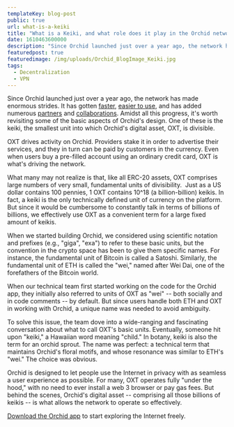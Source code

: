 ```yaml
---
templateKey: blog-post
public: true
url: what-is-a-keiki
title: "What is a Keiki, and what role does it play in the Orchid network?"
date: 1610463600000
description: "Since Orchid launched just over a year ago, the network has made enormous strides. It has gotten faster, easier to use, and has added numerous partners and collaborations. Amidst all this progress, it’s worth revisiting some of the basic aspects of Orchid’s design. One of these is the keiki, the smallest unit into which Orchid’s digital asset, OXT, is divisible."
featuredpost: true
featuredimage: /img/uploads/Orchid_BlogImage_Keiki.jpg
tags:
  - Decentralization
  - VPN
---
```

Since Orchid launched just over a year ago, the network has made enormous strides. It has gotten [faster](/orchid-just-got-faster/#:~:text=Orchid%20is%20now%20faster%20and,connection%20speeds%20to%20improve%20noticeably.), [easier to use](/orchid-launches-in-apple-app-store/), and has added numerous [partners](/binance-worlds-largest-crypto-exchange-lists-orchid-digital-asset-oxt/) and [collaborations](/orchid-collaborates-with-chainlink/). Amidst all this progress, it's worth revisiting some of the basic aspects of Orchid's design. One of these is the keiki, the smallest unit into which Orchid's digital asset, OXT, is divisible.

OXT drives activity on Orchid. Providers stake it in order to advertise their services, and they in turn can be paid by customers in the currency. Even when users buy a pre-filled account using an ordinary credit card, OXT is what's driving the network.

What many may not realize is that, like all ERC-20 assets, OXT comprises large numbers of very small, fundamental units of divisibility.  Just as a US dollar contains 100 pennies, 1 OXT contains 10^18 (a billion-billion) keikis. In fact, a keiki is the only technically defined unit of currency on the platform. But since it would be cumbersome to constantly talk in terms of billions of billions, we effectively use OXT as a convenient term for a large fixed amount of keikis.

When we started building Orchid, we considered using scientific notation and prefixes (e.g., "giga", "exa") to refer to these basic units, but the convention in the crypto space has been to give them specific names. For instance, the fundamental unit of Bitcoin is called a Satoshi. Similarly, the fundamental unit of ETH is called the "wei," named after Wei Dai, one of the forefathers of the Bitcoin world.

When our technical team first started working on the code for the Orchid app, they initially also referred to units of OXT as "wei" -- both socially and in code comments -- by default. But since users handle both ETH and OXT in working with Orchid, a unique name was needed to avoid ambiguity.

To solve this issue, the team dove into a wide-ranging and fascinating conversation about what to call OXT's basic units. Eventually, someone hit upon "keiki," a Hawaiian word meaning "child." In botany, keiki is also the term for an orchid sprout. The name was perfect: a technical term that maintains Orchid's floral motifs, and whose resonance was similar to ETH's "wei." The choice was obvious.

Orchid is designed to let people use the Internet in privacy with as seamless a user experience as possible. For many, OXT operates fully "under the hood," with no need to ever install a web 3 browser or pay gas fees. But behind the scenes, Orchid's digital asset -- comprising all those billions of keikis -- is what allows the network to operate so effectively.

[Download the Orchid app](https://www.orchid.com/download) to start exploring the Internet freely.